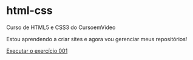 # html-css
 Curso de HTML5 e CSS3 do CursoemVideo

Estou aprendendo a criar sites e agora vou gerenciar meus repositórios!

<a href="https://rian1604.github.io/html-css/exercícios/ex001/index.html">Executar o exercício 001</a>